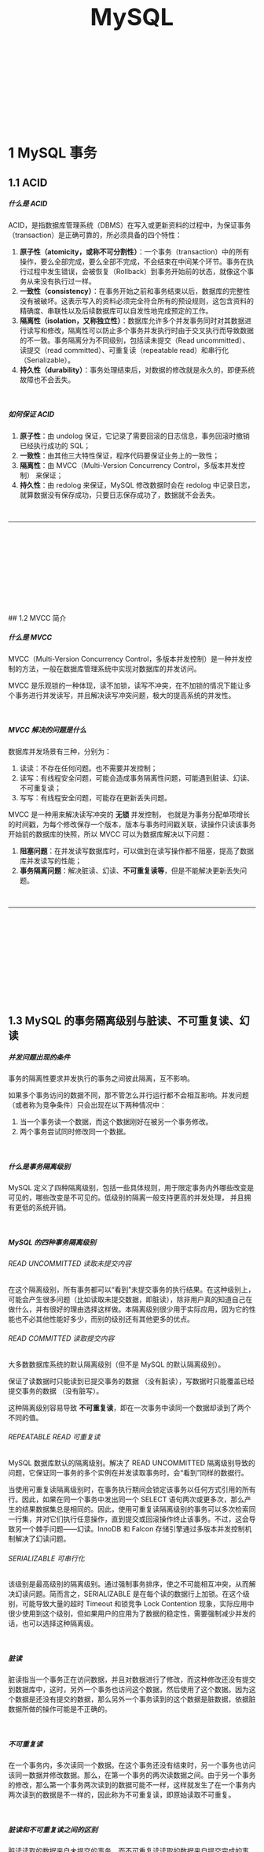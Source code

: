 <div STYLE="page-break-after: always;">
	<br>
    <br>
    <br>
    <br>
    <br>
    <br>
    <br>
    <br>
    <br>
    <br>
	<center><h3><font size="20px">
        MySQL
    </font></h3></center>
	<br>
    <br>
    <br>
    <br>
    <br>
    <br>
    <br>
    <br>
    <br>
    <br>
</div>

# 1	MySQL 事务

## 1.1	ACID

##### 什么是 ACID

ACID，是指数据库管理系统（DBMS）在写入或更新资料的过程中，为保证事务（transaction）是正确可靠的，所必须具备的四个特性：

1. **原子性（atomicity，或称不可分割性）**：一个事务（transaction）中的所有操作，要么全部完成，要么全部不完成，不会结束在中间某个环节。事务在执行过程中发生错误，会被恢复（Rollback）到事务开始前的状态，就像这个事务从来没有执行过一样。
2. **一致性（consistency）**：在事务开始之前和事务结束以后，数据库的完整性没有被破坏。这表示写入的资料必须完全符合所有的预设规则，这包含资料的精确度、串联性以及后续数据库可以自发性地完成预定的工作。
3. **隔离性（isolation，又称独立性）**：数据库允许多个并发事务同时对其数据进行读写和修改，隔离性可以防止多个事务并发执行时由于交叉执行而导致数据的不一致。事务隔离分为不同级别，包括读未提交（Read uncommitted）、读提交（read committed）、可重复读（repeatable read）和串行化（Serializable）。
4. **持久性（durability）**：事务处理结束后，对数据的修改就是永久的，即便系统故障也不会丢失。

<br>

##### 如何保证 ACID

1. **原子性**：由 undolog 保证，它记录了需要回滚的日志信息，事务回滚时撤销已经执行成功的 SQL；
2. **一致性**：由其他三大特性保证，程序代码要保证业务上的一致性；
3. **隔离性**：由 MVCC（Multi-Version Concurrency Control，多版本并发控制） 来保证；
4. **持久性**：由 redolog 来保证，MySQL 修改数据时会在 redolog 中记录日志，就算数据没有保存成功，只要日志保存成功了，数据就不会丢失。

<br>

----

<div STYLE="page-break-after: always;"><br>
    <br>
    <br>
    <br>
    <br>
    <br>
    <br>
    <br>
    <br>
    <br></div>
## 1.2	MVCC 简介

##### 什么是 MVCC

MVCC（Multi-Version Concurrency Control，多版本并发控制）是一种并发控制的方法，一般在数据库管理系统中实现对数据库的并发访问。	

MVCC 是乐观锁的一种体现，读不加锁，读写不冲突，在不加锁的情况下能让多个事务进行并发读写，并且解决读写冲突问题，极大的提高系统的并发性。

<br>

##### MVCC 解决的问题是什么

数据库并发场景有三种，分别为：

1. 读读：不存在任何问题。也不需要并发控制；
2. 读写：有线程安全问题，可能会造成事务隔离性问题，可能遇到脏读、幻读、不可重复读；
3. 写写：有线程安全问题，可能存在更新丢失问题。

MVCC 是一种用来解决读写冲突的 **无锁** 并发控制， 也就是为事务分配单项增长的时间戳，为每个修改保存一个版本，版本与事务时间戳关联，读操作只读该事务开始前的数据库的快照，所以 MVCC 可以为数据库解决以下问题：

1. **阻塞问题**：在并发读写数据库时，可以做到在读写操作都不阻塞，提高了数据库并发读写的性能；
2. **事务隔离问题**：解决脏读、幻读、**不可重复读等**，但是不能解决更新丢失问题。

<br>

---

<div STYLE="page-break-after: always;"><br>
    <br>
    <br>
    <br>
    <br>
    <br>
    <br>
    <br>
    <br>
    <br></div>

## 1.3	MySQL 的事务隔离级别与脏读、不可重复读、幻读

##### 并发问题出现的条件

事务的隔离性要求并发执行的事务之间彼此隔离，互不影响。

如果多个事务访问的数据不同，那不管怎么并行运行都不会相互影响。并发问题（或者称为竞争条件）只会出现在以下两种情况中：

1. 当一个事务读一个数据，而这个数据刚好在被另一个事务修改。
2. 两个事务尝试同时修改同一个数据。

<br>

##### 什么是事务隔离级别

MySQL 定义了四种隔离级别，包括一些具体规则，用于限定事务内外哪些改变是可见的，哪些改变是不可见的。低级别的隔离一般支持更高的并发处理， 并且拥有更低的系统开销。

<br>

##### MySQL 的四种事务隔离级别

###### READ UNCOMMITTED 读取未提交内容

在这个隔离级别，所有事务都可以“看到”未提交事务的执行结果。在这种级别上，可能会产生很多问题（比如读取未提交数据，即脏读），除非用户真的知道自己在做什么，并有很好的理由选择这样做。本隔离级别很少用于实际应用，因为它的性能也不必其他性能好多少，而别的级别还有其他更多的优点。

###### READ COMMITTED 读取提交内容

大多数数据库系统的默认隔离级别（但不是 MySQL 的默认隔离级别）。

保证了读数据时只能读到已提交事务的数据 （没有脏读），写数据时只能覆盖已经提交事务的数据 （没有脏写）。

这种隔离级别容易导致 **不可重复读**，即在一次事务中读同一个数据却读到了两个不同的值。

###### REPEATABLE READ 可重复读

MySQL 数据库默认的隔离级别。解决了 READ UNCOMMITTED 隔离级别导致的问题，它保证同一事务的多个实例在并发读取事务时，会“看到”同样的数据行。

当使用可重复读隔离级别时，在事务执行期间会锁定该事务以任何方式引用的所有行。因此，如果在同一个事务中发出同一个 SELECT 语句两次或更多次，那么产生的结果数据集总是相同的。因此，使用可重复读隔离级别的事务可以多次检索同一行集，并对它们执行任意操作，直到提交或回滚操作终止该事务。不过，这会导致另一个棘手问题——幻读。InnoDB 和 Falcon 存储引擎通过多版本并发控制机制解决了幻读问题。

###### SERIALIZABLE 可串行化

该级别是最高级别的隔离级别。通过强制事务排序，使之不可能相互冲突，从而解决幻读问题。简而言之，SERIALIZABLE 是在每个读的数据行上加锁。在这个级别，可能导致大量的超时 Timeout 和锁竞争 Lock Contention 现象，实际应用中很少使用到这个级别，但如果用户的应用为了数据的稳定性，需要强制减少并发的话，也可以选择这种隔离级。

<br>

##### 脏读

脏读指当一个事务正在访问数据，并且对数据进行了修改，而这种修改还没有提交到数据库中，这时，另外一个事务也访问这个数据，然后使用了这个数据。因为这个数据是还没有提交的数据，那么另外一个事务读到的这个数据是脏数据，依据脏数据所做的操作可能是不正确的。

<br>

##### 不可重复读

在一个事务内，多次读同一个数据。在这个事务还没有结束时，另一个事务也访问该同一数据并修改数据。那么，在第一个事务的两次读数据之间。由于另一个事务的修改，那么第一个事务两次读到的数据可能不一样，这样就发生了在一个事务内两次读到的数据是不一样的，因此称为不可重复读，即原始读取不可重复。

<br>

##### 脏读和不可重复读之间的区别

脏读读取的数据来自未提交的事务，而不可重复读读取的数据来自提交完成的事务。

<br>

##### 虚读（幻读）

幻读是事务非独立执行时发生的一种现象，例如，事务 A 批量对一个表中某一列列值为 1 的数据修改为 2 ，但是在这时，事务 B 对这张表插入了一条列值为 1 的数据，并完成提交。此时，如果事务一查看刚刚完成操作的数据，发现还有一条列值为 1 的数据没有进行修改，而这条数据其实是事务 B 刚刚提交插入的，这就是幻读。

<br>

##### 不可重复读和幻读之间的区别

幻读和不可重复读都是读取了另一条已经提交的事务（这点同脏读不同），不同的是不可重复读查询的都是同一个数据项，而幻读针对的是一批数据整体。

<br>

##### ❗补充资料

https://zhuanlan.zhihu.com/p/150107974

<br>

---

<div STYLE="page-break-after: always;"><br>
    <br>
    <br>
    <br>
    <br>
    <br>
    <br>
    <br>
    <br>
    <br></div>

## 1.4	MVCC——快照读

##### 当前读与快照读

###### 当前读

读取记录的最新版本，读取时还要保证其他并发事务不能修改当前记录，会对读取的记录加锁。select lock in share mode（共享锁）、select for update（排他锁）、update、insert、delete 都是当前读操作。

###### 快照读

快照读是基于提高并发性能的考虑，快照读的实现基于 MVCC，由于基于 MVCC，快照读读取到的数据不一定是最新版本，也有可能是之前的历史版本。

注意，快照读的前提是隔离级别不是串行级别，串行级别下的快照都会变成当前读。

<br>

##### 快照读与 MVCC 之间的关系

快照读是 MySQL 通过 MVCC 实现的一个非阻塞读功能。

<br>

---

<div STYLE="page-break-after: always;"><br>
    <br>
    <br>
    <br>
    <br>
    <br>
    <br>
    <br>
    <br>
    <br></div>

## 1.5	MVCC 的实现原理（❗需要补充）

##### MVCC 实现方式

MVCC 通过事务版本号、隐式字段、undo 日志、Read view 实现。

<br>

##### 事务版本号

每次事务开启前都会从数据库获得一个自增长的事务ID，可以从事务ID判断事务的执行先后顺序。

<br>

##### 表格的隐藏列

| 列名        | 说明                                                         |
| ----------- | ------------------------------------------------------------ |
| DB_TRX_ID   | 记录操作该数据事务的事务 ID；                                |
| DB_ROLL_PTR | 指向上一个版本数据在 undo log 里的位置指针；                 |
| DB_ROW_ID   | 隐藏 ID ，当创建表没有合适的索引作为聚集索引时，会用该隐藏 ID 创建聚集索引; |

<br>

##### Undo log

Undo log 主要用于记录数据被修改之前的日志，在表信息修改之前先会把数据拷贝到 undo log 里，当事务进行回滚时可以通过 undo log 里的日志进行数据还原。

<br>

##### Read view

在 innodb 中每个事务开启后都会得到一个 read_view。副本主要保存了当前数据库系统中正处于活跃（没有 commit）的事务的 ID 号，其实简单的说这个副本中保存的是系统中当前不应该被本事务看到的其他事务id列表。

<br>

---

<div STYLE="page-break-after: always;"><br>
    <br>
    <br>
    <br>
    <br>
    <br>
    <br>
    <br>
    <br>
    <br></div>

## 1.6	MySQL 锁的类型

##### 基于锁的属性分类

1. 共享锁
2. 排他锁（exclusive lock）

<br>

##### 基于锁的粒度分类

1. 表级锁（innodb、myisam）
2. 页级锁（innodb 引擎）
3. 行级锁（innodb）
4. 记录锁
5. 间隙锁
6. 临键锁

<br>

##### 基于锁的状态分类

1. 意向共享锁
2. 意向排他锁

<br>

##### 共享锁（share lock）

共享锁又称读锁，简称 S锁。

当一个事务为数据加上读锁之后，其他事务只能对该数据加读锁，而不能对数据加写锁，直到所有的读锁释放之后其他事务才能对其加写锁。

共享锁的特性主要是为了支持并发的读取数据，读取数据的时候不支持修改，避免出现重复读的问题。

<br>

##### 排他锁（exclusive lock）

排他锁又称写锁，简称 X 锁。

当一个事务为数据加上写锁时，其他请求将不能再为数据加任何锁，直到该锁释放之后，其他事务才能对数据进行加锁。

排他锁的目的是在数据修改时候，不允许其他人同时修改，也不允许其他人读取，避免了出现脏数据和脏读的问题。

<br>

##### 表锁（table lock）

表锁是指上锁的时候锁住的是整个表，当下一个事务访问该表的时候，必须等前一个事务释放了锁才能进行对表进行访问。

特点：粒度大，加锁简单，容易冲突。

<br>

##### 页锁

页级锁是 MySQL 中锁定粒度介于行级锁和表级锁中间的一种锁。表级锁速度快，但冲突多，行级冲突少，但速度慢。所以取了折衷的页级。

一次锁定相邻的一组记录。

特点：开销和加锁时间界于表锁和行锁之间。锁定粒度界于表锁和行锁之间，并发度一般。

<br>

##### 行锁

行锁是指上锁的时候锁住的是表的某一行或多行记录， 其他事务访问同一张表时，只有被锁住的记录不能访问，其他的记录可正常访问。

特点：粒度小，加锁比表锁麻烦，不容易冲突，相比表锁支持的并发要高。

<br>

##### 记录锁（Record lock）

记录锁属于行锁中的一种，只不过记录锁的范围只是表中的某一条记录,。

 加了记录锁之后数据可以避免数据在查询的时候被修改的重复读问题，也避免了在修改的事务未提交前被其他事务读取的脏读问题。

<br>

##### 间隙锁

属于行锁的一种。

间隙锁是一个在索引记录之间的间隙上的锁，可以是两个索引记录之间，也可能是第一个索引记录之前或最后一个索引之后的空间。

当我们用范围条件而不是相等条件索引数据，并请求共享或排他锁时，InnoDB 会给符合条件的数据记录的索引项加锁；对于键值在条件范围内但并不存在的记录，叫做“间隙（GAP）”，在锁定的时候无法插入锁定键值范围内的任何数据。

间隙锁只会出现在 REPEATABLE_READ （重复读）的事务级别中。

<br>

##### 临键锁（Next-Key lock）

属于行锁的一种，并且是 INNODB 的行锁默认算法。

总结来说它就是记录锁和间隙锁的组合，临键锁会把查询出来的记录锁住，同时也会把该范围查询内的所有间隙空间也会锁住，还会把相邻的下一个区间也会锁住。

<br>

---

<div STYLE="page-break-after: always;"><br>
    <br>
    <br>
    <br>
    <br>
    <br>
    <br>
    <br>
    <br>
    <br></div>
# 2	索引

## 2.1	索引简介

##### 什么是索引

索引是 MySQL 中的一种"键"， 是存储引擎用于快速找到记录的一种数据结构。索引对于良好的性能非常关键，尤其是当表中的数据量越来越大时，索引对于性能的影响愈发重要。

<br>

##### 为什么要有索引

一般的应用系统，读写比例在10 : 1左右，而且插入操作和一般的更新操作很少出现性能问题，在生产环境中，我们遇到最多的，也是最容易出问题的，还是一些复杂的查询操作，因此对查询语句的优化显然是重中之重。说起加速查询，就不得不提到索引了。

索引优化一般是对查询性能优化最有效的手段。索引能够轻易将查询性能提高好几个数量级。

<br>

---

<div STYLE="page-break-after: always;"><br>
    <br>
    <br>
    <br>
    <br>
    <br>
    <br>
    <br>
    <br>
    <br></div>

## 2.2	索引的实现方式

##### 三种常见的索引实现方式

可以用于提高读写效率，实现索引的数据结构有很多种，这里主要讲三种常见、也比较简单的数据结构：**哈希表**、**有序数组** 和 **搜索树**。

索引的数据结构和具体存储引擎的实现有关，MySQL 主要用到两种结构： B+ Tree （InnoDB 引擎）和 Hash （Memory 引擎）索引。

<br>

##### 哈希表

哈希表是一种以 **键值对（key-value pair）**存储数据的结构，我们只要输入待查找的值即 key，就可以找到其对应的值即 Value。

###### 实现方式

创建一个数组，用特殊的哈希函数把 key 换算成数组中一个确定的位置，然后把 value 存放在数组的位置。

不可避免地，多个 key 值经过哈希函数的换算可能会出现位置相同的情况。处理这种情况的一种方法是，将在数组中位置相同的数据作为一个链表。

###### 优点

新增和进行等值查询的速度相当快。

###### 缺点

不管怎样的范围查询都需要进行全表扫描。

<br>

##### 有序数组

有序数组是一种特殊的数组，里面的元素，按一定的顺序排列。

###### 实现方式

通过排序算法，对所有数据进行排序，并按照排序结果存储在数组中。

###### 优点

支持等值和范围查询，且查询效率极高。

###### 缺点

**只适用于静态存储引擎**，即不会再修改的数据。

<br>

##### 搜索树

###### 二叉搜索树

二叉搜索树是指具有以下性质的二叉树：

1. 若任意节点的左子树不空，则左子树上所有节点的值均小于它的根节点的值；
2. 若任意节点的右子树不空，则右子树上所有节点的值均大于它的根节点的值；
3. 任意节点的左、右子树也分别为二叉查找树。

但是，二叉搜索树存在以下缺点：

1. 二叉搜索树的查询平均时间复杂度是 O(log(N))，但是为了维持该查询复杂度，必需保证这棵树是平衡二叉树。为了做这个保证，更新的时间复杂度也是 O(log(N))。
2. 数据存储在硬盘上，如果每个节点都在不同的硬盘数据块上，将会导致查询数据时需要访问多个数据块。

###### N 叉树

为了让一个查询尽量少地读磁盘，就必须让查询过程访问尽量少的数据块。那么，我们就不应该使用二叉树，而是要使用“N 叉”树。这里，“N 叉”树中的“N”取决于数据块的大小。

###### N 叉树 被广泛应用在数据库引擎中

N 叉树由于在读写上的性能优点，以及适配磁盘的访问模式，已经被广泛应用在数据库引擎中了。

<br>

---

<div STYLE="page-break-after: always;"><br>
    <br>
    <br>
    <br>
    <br>
    <br>
    <br>
    <br>
    <br>
    <br></div>

## 2.3	B-Tree 和 B+ Tree

##### 二叉查找树

二叉树具有以下性质：左子树的键值小于根的键值，右子树的键值大于根的键值。 

例如：

![](img/MySQL/2.3/1.png)

<br>

##### 平衡二叉树（AVL Tree）

平衡二叉树（AVL 树）在符合二叉查找树的条件下，还满足任何节点的两个子树的高度最大差为 1。下面的两张图片，左边是 AVL 树，它的任何节点的两个子树的高度差 <=1；右边的不是 AVL 树，其根节点的左子树高度为 3，而右子树高度为 1：

![](img/MySQL/2.3/2.png)

<br>

##### B-Tree

B-Tree 即平衡多路查找树，是为磁盘等外存储设备设计的一种平衡查找树。

###### 为什么需要 B-Tree

系统从磁盘读取数据到内存时是以磁盘块（block）为基本单位的，位于同一个磁盘块中的数据会被一次性读取出来，而不是需要什么取什么。InnoDB 存储引擎中有页（Page）的概念，页是其磁盘管理的最小单位。

而系统一个磁盘块的存储空间往往没有这么大，因此 InnoDB 每次申请磁盘空间时都会是若干地址连续磁盘块来达到页的大小 16 KB。InnoDB 在把磁盘数据读入到磁盘时会以页为基本单位，在查询数据时如果一个页中的每条数据都能有助于定位数据记录的位置，这将会减少磁盘 I/O 次数，提高查询效率。

B-Tree结构的数据可以让系统高效的找到数据所在的磁盘块。

###### B-Tree 的原理

首先创建一个二元数组 [key, data] ，key 为记录的键值，对应表中的主键值，data 为一行记录中除主键外的数据。对于不同的记录，key 值互不相同。

一棵 m 阶的 B-Tree 有如下特性： 
1. 每个节点最多有 m 个子节点。  
2. 除了根节点和叶子节点外，其它每个节点至少有 Ceil(m/2) 个子节点。 
3. 若根节点不是叶子节点，则至少有2个子节点
4. 所有叶子节点都在同一层，且不包含其它关键字信息 
5. 每个非终端节点包含 n 个关键字信息（P0,P1,…Pn, k1,…kn） 
6. 关键字的个数 n 满足：ceil(m/2)-1 <= n <= m-1 
7. ki(i=1,…n) 为关键字，且关键字升序排序。 
8. Pi(i=1,…n) 为指向子树根节点的指针。P(i-1)指向的子树的所有节点关键字均小于ki，但都大于k(i-1)

B-Tree 中的每个节点根据实际情况可以包含大量的关键字信息和分支，如下图所示为一个 3 阶的 B-Tree： 

![](img/MySQL/2.3/3.png)

每个节点占用一个盘块的磁盘空间，一个节点上有两个升序排序的关键字和三个指向子树根节点的指针，指针存储的是子节点所在磁盘块的地址。两个关键词划分成的三个范围域对应三个指针指向的子树的数据的范围域。以根节点为例，关键字为 17 和 35，P1 指针指向的子树的数据范围为小于 17，P2 指针指向的子树的数据范围为17~35，P3 指针指向的子树的数据范围为大于 35。

###### B-Tree 的查找过程

模拟查找关键字 29 的过程：

1. 根据根节点找到磁盘块1，读入内存。（第1次磁盘I/O操作）
2. 比较关键字29在区间（17,35），找到磁盘块1的指针P2。
3. 根据P2指针找到磁盘块3，读入内存。（第2次磁盘I/O操作）
4. 比较关键字29在区间（26,30），找到磁盘块3的指针P2。
5. 根据P2指针找到磁盘块8，读入内存。（第 3 次磁盘I/O操作）
6. 在磁盘块8中的关键字列表中找到关键字 29

分析上面过程，发现需要 3 次磁盘 I/O 操作，和 3 次内存查找操作。由于内存中的关键字是一个有序表结构，可以利用二分法查找提高效率。而 3 次磁盘 I/O 操作是影响整个 B-Tree 查找效率的决定因素。B-Tree 相对于 AVLTree 缩减了节点个数，使每次磁盘 I/O 取到内存的数据都发挥了作用，从而提高了查询效率。

<br>

##### B+Tree

B+Tree 是在 B-Tree 基础上的一种优化，使其更适合实现外存储索引结构，InnoDB 存储引擎就是用 B+Tree 实现其索引结构。

###### B-Tree 的缺点

从 B-Tree 结构图中可以看到每个节点中不仅包含数据的 key 值，还有 data 值。而每一个页的存储空间是有限的，如果 data 数据较大时将会导致每个节点（即一个页）能存储的 key 的数量很小，当存储的数据量很大时同样会导致 B-Tree 的深度较大，增大查询时的磁盘 I/O 次数，进而影响查询效率。

###### B+Tree 的原理

在 B+Tree 中，所有数据记录节点都是按照键值大小顺序存放在同一层的叶子节点上，而非叶子节点上只存储 key 值信息，这样可以大大增加每个节点存储的 key 值数量，降低 B+Tree 的高度。

B+Tree相对于B-Tree有几点不同：

1. 非叶子节点只存储键值信息。
2. 所有叶子节点之间都有一个链指针。
3. 数据记录都存放在叶子节点中。

将 B-Tree 优化，由于 B+Tree 的非叶子节点只存储键值信息，假设每个磁盘块能存储 4 个键值及指针信息，则变成 B+Tree 后其结构如下图所示： 
![索引](img/MySQL/2.3/4.png)

通常在 B+Tree 上有两个头指针，一个指向根节点，另一个指向关键字最小的叶子节点，而且所有叶子节点（即数据节点）之间是一种链式环结构。因此可以对 B+Tree 进行两种查找运算：一种是对于主键的范围查找和分页查找，另一种是从根节点开始，进行随机查找。

###### B+Tree 支持大量数据的存储

可能上面例子中只有 22 条数据记录，看不出 B+Tree 的优点，下面做一个推算：

InnoDB存储引擎中页的大小为16KB，一般表的主键类型为INT（占用4个字节）或BIGINT（占用8个字节），指针类型也一般为4或8个字节，也就是说一个页（B+Tree中的一个节点）中大概存储16KB/(8B+8B)=1K个键值（因为是估值，为方便计算，这里的K取值为 10^3^）。也就是说一个深度为 3 的 B+Tree 索引可以维护 10^3^ * 10^3^ * 10^3^ = 10 亿条记录。

实际情况中每个节点可能不能填充满，因此在数据库中，B+Tree的高度一般都在2\~4层。MySQL 的InnoDB存储引擎在设计时是将根节点常驻内存的，也就是说查找某一键值的行记录时最多只需要1~3次磁盘 I/O 操作。

<br>

##### 聚集索引和辅助索引

数据库中的 B+Tree 索引可以分为聚集索引（clustered index）和辅助索引（secondary index）。

###### 聚集索引

又称聚簇索引，上面的 B+Tree 示例图在数据库中的实现即为聚集索引**，聚集索引的 B+Tree 中的叶子节点存放的是整张表的行记录数据**。

“聚簇”的意思是数据行被按照一定顺序一个个紧密地排列在一起存储。在聚簇索引中，实际的数据保存在叶子页中，中间的节点页保存指向下一层页面的指针。一个表只能有一个聚簇索引，因为在一个表中数据的存放方式只有一种。

一般来说，将通过主键作为聚簇索引的索引列，也就是通过主键聚集数据。

###### 辅助索引

又称非聚簇索引或二级索引，辅助索引与聚集索引的区别在于 **辅助索引的叶子节点并不包含行记录的全部数据，而是存储相应行数据的聚集索引键，即主键**。

当通过辅助索引来查询数据时，InnoDB 存储引擎会遍历辅助索引找到主键，然后再通过主键在聚集索引中找到完整的行记录数据。

###### 总结

聚簇索引和非聚簇索引的区别是数据跟索引是否存储在一起，和数据绑定在一起的就是聚簇索引。

###### 数据库引擎与聚簇索引

innodb 存储引擎在进行数据插入的时候，数据必须要跟索引放在一起（即聚簇索引），如果有主键就使用主键，没有主键就使用唯一键，没有唯一键就使用 6 字节的 rowid。而为了避免数据冗余存储，其他的索引的叶子节点中存储的都是聚簇索引的 key 值（即非聚簇索引），因此 **innodb 中既有聚簇索引也有非聚簇索引**。

而 **myisam 中只有非聚簇索引**。

<br>

---

<div STYLE="page-break-after: always;"><br>
    <br>
    <br>
    <br>
    <br>
    <br>
    <br>
    <br>
    <br>
    <br></div>

## 2.4	MySQL 中索引类型有哪些？

##### MySQL 中的五种索引

1. **普通索引**：允许被索引的数据列包含重复的值
2. **唯一索引**：可以保证数据记录的唯一性
3. **主键索引**：一种特殊的唯一索引, 在一-张表中只能定义一个主键索引，主键用于唯一标识一条记录，使用关键字 primary key 创建。
4. **联合索引（组合索引）**：覆盖多个数据列的索引
5. **全文索引（倒排索引）**：MySQL 8 开始支持倒排索引，通过建立倒排索引，可以极大的提升检索效率，解决判断字段是否包含的问题，是目前搜索引擎使用的一种关键技术。

<br>

---

<div STYLE="page-break-after: always;"><br>
    <br>
    <br>
    <br>
    <br>
    <br>
    <br>
    <br>
    <br>
    <br></div>

## 2.5	索引对数据库性能的影响？

##### 索引本质上是用空间换取时间

索引可以极大地提高数据的查询速度。

但是，索引会降低插入、删除、更新表的速度，因为在执行这些写操作的时候，还要操作索引文件。索引需要占物理空间，除了数据表占数据空间之外，每一个索引还要占一定的物理空间，如果要遍历聚簇索引那么需要的空间就会更大，如果非聚簇索引很多，一旦聚簇索引改变，那么所有非聚簇索引都会跟着变。

<br>

---

<div STYLE="page-break-after: always;"><br>
    <br>
    <br>
    <br>
    <br>
    <br>
    <br>
    <br>
    <br>
    <br></div>

## 2.6	索引的设计原则

在进行索引设计的时候，应该保证索引字段占用的空间越小越好，这只是一个大的方向，除此之外还有一些细节需要注意：

1. 适合索引的列是出现在 where 子句中的列， 或者连接子句中指定的列；
2. 基数较小的表，索引效果差，没必要创建索引；
3. 可以指定某些列的一部分，没必要用全部字段的值。因为 B+Tree 的特点，在存储索引的时候，Key 列占用的空间越小越好。占用的空间越小，表示每一个块上面或者页上面能存储更多的数据。所以，在创建索引时，可以只使用字段前几位作为索引；
4. 不要给表中的每一个字段都创建索引，并不是索引越多越好；
5. 定义有外键的数据列一定要创建索引；
6. 更新频繁的字段不要有索引；
7. 创建索引的列不要过多，可以创建组合索引，但是组合索引的列的个数不建议太多；
8. 大文本、大对象不要创建索引。

<br>

---

<div STYLE="page-break-after: always;"><br>
    <br>
    <br>
    <br>
    <br>
    <br>
    <br>
    <br>
    <br>
    <br></div>
# 3	性能优化

## 3.1	主从同步

##### 什么是 MySQL 的主从复制

MySQL 主从复制是指数据可以从一个 MySQL 数据库服务器主节点复制到一个或多个从节点。

MySQL 默认采用异步复制方式，这样从节点不用一直访问主服务器来更新自己的数据，数据的更新可以在远程连接上进行，从节点可以复制主数据库中的所有数据库或者特定的数据库，或者特定的表。

<br>

##### 为什么需要主从同步

1. 如果有 SQL 需要锁表，导致暂时不能使用读的服务，那么就会影响运行中的其他业务，使用主从复制，可以让主库负责写，从库负责读，即使主库出现了锁表的情景，从库也可以保证业务的正常运作。
2. 数据的热备，作为瞬时高并发场景下的替补数据库。
3. 架构的扩展。业务量越来越大，I/O 访问频率过高， 单机无法满足，此时做多库的存储，降低磁盘 I/O 访问的频率,提高单个机器的 I/O 性能。

<br>

##### MySQL 主从同步方式

1. MySQL 原生配置主从同步

2. 使用 canal 等同步工具

###### 参考资料

- MySQL 数据同步工具选择及使用 - 墨天轮——https://cdn.modb.pro/db/390581
- MySQL 主从同步方式（MySQL 主从同步实现）——https://www.cnblogs.com/looyee/articles/16384469.html

<br>

##### 主从复制的原理

![](img/MySQL/3.1/1.jpg)

1. Master 将数据的更改记录保存到二进制日志文件 Binary log 中；
2. Slave 每隔一段时间就检测 Master 的 Binary log 是否改变；
3. 如果发生改变，则开启一个 I/O Thread，发送请求读取 Master 的 Binary log；
4. 主节点为每个 I/O Thread 启动一个 Log Dump Thread，用于向该 I/O Thread 所属的 Slave 发送 Binary log；
5. 从主节点获取的 Binary Log 被保存到 Slave 的中继日志（relay log）中；
6. Slave 启动 SQL Thread 从中继日志中读取日志，在本地重放，使得主从数据保持一致；
7. 
   完成复制后，l/O Thread 和 SQL Thread 进入睡眠状态，等待下一次被唤醒。

<br>

##### 开启主从同步的前提条件

1. Master 和 Slave 的 MySQL 版本最好相同；
2. Master 和 Slave 的系统时间必须同步；
3. Master 一定要开启 Binary log ，通常为了数据安全考虑，Slave 也需要开启 binlog 功能 Binary log。

<br>

---

<div STYLE="page-break-after: always;"><br>
    <br>
    <br>
    <br>
    <br>
    <br>
    <br>
    <br>
    <br>
    <br></div>
## 3.2	怎么处理 MySQL 慢查询

##### 如何定义慢查询

SQL 语句的快慢是由开发人员进行判断的，一般通过日志记录每条 SQL 的查询速度，并筛选出哪些查询时间超出标准的查询。

<br>

##### 处理慢查询

1. 开启日志，准确定位到哪个 SQL 语句出现了问题；
2. 分析 SQL 语句，看看是否 load 了额外的数据，可能是查询了多余的行并且抛弃掉了，可能是加载了许多结果中并不需要的列；
3. 分析语句的执行计划，然后获得其使用索引的情况，之后修改语句或者修改索引，使得语句可以尽可能的命中索引；
4. 如果对语句的优化已经无法进行，可以考虑表中的数据量是否太大，如果是的话可以进行横向或者纵向的分表。

<br>

---

<div STYLE="page-break-after: always;"><br>
    <br>
    <br>
    <br>
    <br>
    <br>
    <br>
    <br>
    <br>
    <br></div>

## 3.3	Mysql 执行计划怎么看？

##### 基本使用

​	再需要查看的 SQL 语句前加上 EXPLAIN 关键字。

<br>

##### 执行计划的重要属性

###### id（重点）

注意，这与表中的 id 字段无关，是一个有顺序的编号，是查询的顺序号，有几个 select 就显示几行。id 的顺序是按 select 出现的顺序增长的。id 列的值越大执行优先级越高越先执行，id 列的值相同则从上往下执行，id 列的值为 NULL 的最后执行。

###### selectType

selectType 表示查询中每个 select 子句的类型：

1. SIMPLE：表示此查询不包含 UNION 查询或子查询；
2. PRIMARY：表示此查询是最外层的查询（包含子查询）
3. SUBQUERY：子查询中的第一个SELECT
4. UNION：表示此查询是 UNION 的第二或随后的查询
5. DEPENDENT UNION：UNION 中的第二个或后面的查询语句,取决于外面的查询 UNION RESULT（UNION 的结果）
6. DEPENDENT SUBQUERY：子查询中的第一个 SELECT，取决于外面的查询，即子查询依赖于外层查询的结果。
7. DERIVED：衍生，表示导出表的 SELECT（FROM子句的子查询）
###### table（重点）

表示该语句查询的表

###### type（重点）

优化 SQL 的重要字段，也是我们判断 SQL 性能和优化程度重要指标。他的取值类型范围：

1. system：表中只有一行记录， 相当于系统表；
2. const：通过索引一次命中，匹配一行数据；
3. eq_ref：唯一性索引扫描，对于每个索引键，表中只有一条记录与之匹配；
4. ref：非唯一性索引扫描，返回匹配某个值的所有记录。
5. range：只检索给定范围的行，使用一个索引来选择行，一般用于between. <、>;
6. index：只遍历索引树;
7. ALL：表示全表扫描，这个类型的查询是性能最差的查询之一。 那么基本就是随着表的数量增多变慢。

执行效率：ALL < index < range< ref < eq_ref < const < system，最好是避免 index 和 ALL。

###### possible_keys

表示 MySQL 在执行该 SQL 语句的时候，可能用到的索引信息，仅仅是可能，实际不一定会用到。

###### key（重点）

此字段是 MySQL  在当前查询时所真正使用到的索引，是 possible_keys 的子集。

###### key_len

表示查询优化器使用了索引的字节数，这个字段可以评估组合索引是否完全被使用，这也是我们优化sql时，评估索引的重要指标。

###### rows（重点）

mysql 查询优化器根据统计信息，估算该 sql 返回结果集需要扫描读取的行数，这个值相关重要，索引优化之后，扫描读取的行数越多，说明索引设置不对，或者字段传入的类型之类的问题，说明要优化空间越大。

###### filtered

返回结果的行占需要读到的行（rows列的值）的百分比，就是百分比越高，说明需要查询到数据越准确， 百分比越小，说明查询到的数据量大，而结果集很少。

###### extra（重点）

1. **using filesort**：表示 mysql 对结果集进行外部排序，不能通过索引顺序达到排序效果。一般有using filesort都建议优化去掉，因为这样的查询 cpu 资源消耗大，延时大。
2. using index：覆盖索引扫描，表示查询在索引树中就可查找所需数据，不用扫描表数据文件，往往说明性能不错。
3. **using temporary**：查询有使用临时表, 一般出现于排序， 分组和多表 join 的情况， 查询效率不高，建议优化。
4. **using where**：sql 使用了 where 过滤，效率较高。

<br>

---

<div STYLE="page-break-after: always;"><br>
    <br>
    <br>
    <br>
    <br>
    <br>
    <br>
    <br>
    <br>
    <br></div>
# 4	MySQL 数据库引擎（❗不完整需要补充）

## 4.1	MySQL 的三个数据库引擎

##### innodb

Inodb 存储引擎默认是 B+Tree 索引。

主要面向 OLTP（Online Transaction Processing，在线事务处理）方面的应用，完整支持 ACID 事务的存储引擎。

###### 存储文件

innodb 存储引擎数据文件跟索引文件全部放在 ibd 文件中，

###### 特点

1. 存储文件（重点）：innodb 存储引擎数据文件跟索引文件全部放在 ibd 文件中
2. 事务（重点）：支持事务
3. 锁（重点）：支持行锁
4. 读写效率（重点）：读效率低于 MYISAM，写效率远高于 MYISAM
5. 支持外键
6. 支持自动增加列 AUTO_INCREMENT 属性
7. 支持 MVCC 模式的读写
8. 适合频繁修改以及设计到安全性较高的应用
9. 清空整个表的时候，是逐行删除

<br>

##### myisam

​	MyISAM 存储引擎是 MySQL 官方提供的存储引擎（❓InnoDB 存储引擎难道不是吗？）。主要面向 OLAP（Online Analytical Processing，在线分析处理）方面的应用。

###### 存储文件

myisam 的数据文件放在 myd 文件中，索引放在 myi 文件中。

###### 特点

1. 存储文件（重点）：独立于操作系统，当建立一个 MyISAM 存储引擎的表时，就会在本地磁盘建立三个文件 .frm（存储表结构）、.MYD（存储数据）、.MYI（存储索引）
2. 事务（重点）：不支持事务
3. 锁（重点）：支持表锁
4. 读写效率（重点）：读效率高于 InnoDB，写效率低于 InnoDB
5. 支持全文索引
6. MyISAM 存储引擎的数据表由 MYD 和 MYI 组成，MYD 用来存放数据文件, MYI 用来存放索引文件。MySQL数据库只缓存其索引文件，数据文件的缓存交给操作系统本身来完成
7. MySQL 5.0 版本开始，MyISAM 默认支持 256T 的单表数据；
8. 选择密集型的表：MYISAM存储引擎在筛选大量数据时非常迅速，这是他最突出的优点。
9. 适合查询以及插入为主的应用
10. 清空整个表的时候，MYISAM 则会新建表

<br>

##### Memory 

Memory 存储引擎（Memory 表只存在内存中，断电会消失，仅适用于临时表）默认 Hash 索引。在 MySQL 中，只有 Memory 存储引擎显示支持Hash索引，但是在 Memory 中也可以使用 B+Tree 索引。

<br>

---

<div STYLE="page-break-after: always;"><br>
    <br>
    <br>
    <br>
    <br>
    <br>
    <br>
    <br>
    <br>
    <br></div>

# 附录

##### 参考资料

- 主要参考资料——[2022年最新【Java经典面试题300问】面试必备，查漏补缺；多线程+spring+JVM调优+分布式+redis+算法](https://www.bilibili.com/video/BV15v4y1T7fz?p=80&spm_id_from=pageDriver&vd_source=87ed5edcdc8042ca0c34ee5bbeeda7b3) 发布于 2022/06/29
- [2.2	索引的实现方式](#2.2	索引的实现方式)——[数据库索引原理，读懂这篇文章就可以跟面试官掰掰手腕了！](https://www.modb.pro/db/134175) 发布于 2021/10/14；
- [2.3	B-Tree 和 B+ Tree](#2.3	B-Tree 和 B+ Tree)——[BTree和B+Tree详解](https://blog.csdn.net/yin767833376/article/details/81511377) 发布于 2018/08/08

<br>